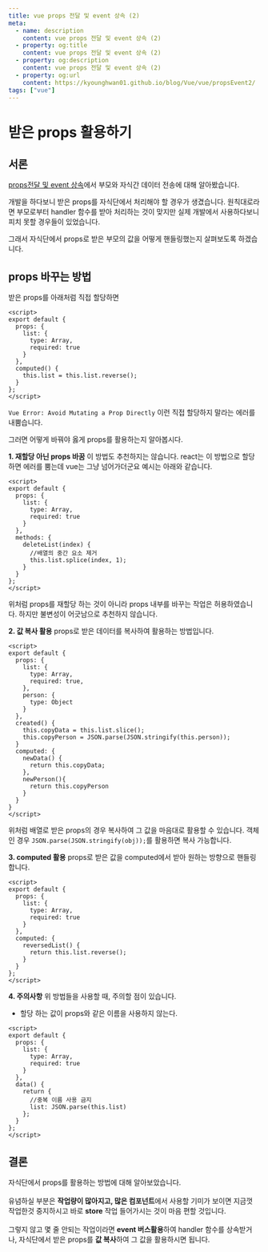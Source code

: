 ```yaml
---
title: vue props 전달 및 event 상속 (2)
meta:
  - name: description
    content: vue props 전달 및 event 상속 (2)
  - property: og:title
    content: vue props 전달 및 event 상속 (2)
  - property: og:description
    content: vue props 전달 및 event 상속 (2)
  - property: og:url
    content: https://kyounghwan01.github.io/blog/Vue/vue/propsEvent2/
tags: ["vue"]
---
```


# 받은 props 활용하기 <Badge text="KH" />

## 서론

[props전달 및 event 상속](https://kyounghwan01.github.io/blog/Vue/vue/propsEvent/)에서 부모와 자식간 데이터 전송에 대해 알아봤습니다.

개발을 하다보니 받은 props를 자식단에서 처리해야 할 경우가 생겼습니다. 원칙대로라면 부모로부터 handler 함수를 받아 처리하는 것이 맞지만 실제 개발에서 사용하다보니 피치 못할 경우들이 있었습니다.

그래서 자식단에서 props로 받은 부모의 값을 어떻게 핸들링했는지 살펴보도록 하겠습니다.

## props 바꾸는 방법

받은 props를 아래처럼 직접 할당하면

```vue
<script>
export default {
  props: {
    list: {
      type: Array,
      required: true
    }
  },
  computed() {
    this.list = this.list.reverse();
  }
};
</script>
```

`Vue Error: Avoid Mutating a Prop Directly` 이런 직접 할당하지 말라는 에러를 내뿜습니다.

그러면 어떻게 바꿔야 옳게 props를 활용하는지 알아봅시다.

**1. 재할당 아닌 props 바꿈**
이 방법도 추천하지는 않습니다. react는 이 방법으로 할당하면 에러를 뿜는데 vue는 그냥 넘어가더군요 예시는 아래와 같습니다.

```vue
<script>
export default {
  props: {
    list: {
      type: Array,
      required: true
    }
  },
  methods: {
    deleteList(index) {
      //배열의 중간 요소 제거
      this.list.splice(index, 1);
    }
  }
};
</script>
```

위처럼 props를 재할당 하는 것이 아니라 props 내부를 바꾸는 작업은 허용하였습니다. 하지만 불변성이 어긋남으로 추천하지 않습니다.

**2. 값 복사 활용**
props로 받은 데이터를 복사하여 활용하는 방법입니다.

```vue
<script>
export default {
  props: {
    list: {
      type: Array,
      required: true,
    },
    person: {
      type: Object
    }
  },
  created() {
    this.copyData = this.list.slice();
    this.copyPerson = JSON.parse(JSON.stringify(this.person));
  }
  computed: {
    newData() {
      return this.copyData;
    },
    newPerson(){
      return this.copyPerson
    }
  }
}
</script>
```

위처럼 배열로 받은 props의 경우 복사하여 그 값을 마음대로 활용할 수 있습니다. 객체인 경우 `JSON.parse(JSON.stringify(obj));`를 활용하면 복사 가능합니다.

**3. computed 활용**
props로 받은 값을 computed에서 받아 원하는 방향으로 핸들링합니다.

```vue
<script>
export default {
  props: {
    list: {
      type: Array,
      required: true
    }
  },
  computed: {
    reversedList() {
      return this.list.reverse();
    }
  }
};
</script>
```

**4. 주의사항**
위 방법들을 사용할 때, 주의할 점이 있습니다.

- 할당 하는 값이 props와 같은 이름을 사용하지 않는다.

```vue
<script>
export default {
  props: {
    list: {
      type: Array,
      required: true
    }
  },
  data() {
    return {
      //중복 이름 사용 금지
      list: JSON.parse(this.list)
    };
  }
};
</script>
```

## 결론

자식단에서 props를 활용하는 방법에 대해 알아보았습니다.<br><br>
유념하실 부분은 **작업량이 많아지고, 많은 컴포넌트**에서 사용할 기미가 보이면 지금껏 작업한것 중지하시고 바로 **store** 작업 들어가시는 것이 마음 편할 것입니다. <br><br>그렇지 않고 몇 줄 안되는 작업이라면 **event 버스활용**하여 handler 함수를 상속받거나, 자식단에서 받은 props를 **값 복사**하여 그 값을 활용하시면 됩니다.

<Disqus />
